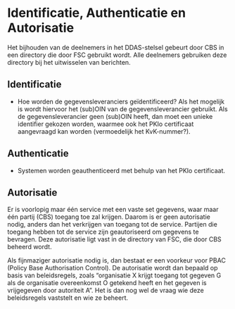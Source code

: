 # Identificatie, Authenticatie en Autorisatie

Het bijhouden van de deelnemers in het DDAS-stelsel gebeurt door CBS in een directory die door FSC gebruikt wordt. Alle deelnemers gebruiken deze directory bij het uitwisselen van berichten.

## Identificatie

- Hoe worden de gegevensleveranciers geïdentificeerd? Als het mogelijk is wordt hiervoor het (sub)OIN van de gegevensleverancier gebruikt. Als de gegevensleverancier geen (sub)OIN heeft, dan moet een unieke identifier gekozen worden, waarmee ook het PKIo certificaat aangevraagd kan worden (vermoedelijk het KvK-nummer?).

## Authenticatie

- Systemen worden geauthenticeerd met behulp van het PKIo certificaat.

## Autorisatie

Er is voorlopig maar één service met een vaste set gegevens, waar maar één partij (CBS) toegang toe zal krijgen. Daarom is er geen autorisatie nodig, anders dan het verkrijgen van toegang tot de service. Partijen die toegang hebben tot de service zijn geautoriseerd om gegevens te bevragen. Deze autorisatie ligt vast in de directory van FSC, die door CBS beheerd wordt.

Als fijnmaziger autorisatie nodig is, dan bestaat er een voorkeur voor PBAC (Policy Base Authorisation Control). De autorisatie wordt dan bepaald op basis van beleidsregels, zoals “organisatie X krijgt toegang tot gegeven G als de organisatie overeenkomst O getekend heeft en het gegeven is vrijgegeven door autoriteit A”. Het is dan nog wel de vraag wie deze beleidsregels vaststelt en wie ze beheert.
